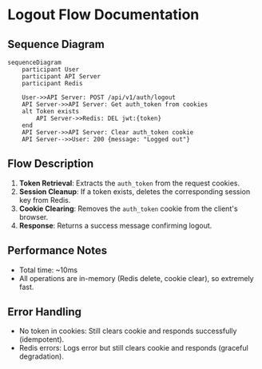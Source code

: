 # Logout Flow Documentation

## Sequence Diagram

```mermaid
sequenceDiagram
    participant User
    participant API Server
    participant Redis

    User->>API Server: POST /api/v1/auth/logout
    API Server->>API Server: Get auth_token from cookies
    alt Token exists
        API Server->>Redis: DEL jwt:{token}
    end
    API Server->>API Server: Clear auth_token cookie
    API Server-->>User: 200 {message: "Logged out"}
```

## Flow Description

1. **Token Retrieval**: Extracts the `auth_token` from the request cookies.
2. **Session Cleanup**: If a token exists, deletes the corresponding session key from Redis.
3. **Cookie Clearing**: Removes the `auth_token` cookie from the client's browser.
4. **Response**: Returns a success message confirming logout.

## Performance Notes

- Total time: ~10ms
- All operations are in-memory (Redis delete, cookie clear), so extremely fast.

## Error Handling

- No token in cookies: Still clears cookie and responds successfully (idempotent).
- Redis errors: Logs error but still clears cookie and responds (graceful degradation).
